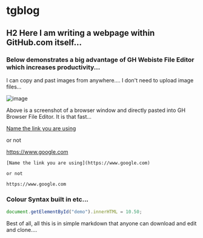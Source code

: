 # tgblog

## H2 Here I am writing a webpage within GitHub.com itself...

### Below demonstrates a big advantage of GH Webiste File Editor which increases productivity...

I can copy and past images from anywhere.... I don't need to upload image files...


![image](https://user-images.githubusercontent.com/98960565/198813316-f11a3847-db00-4af2-ba3c-a94f441bd31e.png)

Above is a screenshot of a browser window and directly pasted into GH Browser File Editor. It is that fast...


[Name the link you are using](https://www.google.com)

or not

https://www.google.com

```
[Name the link you are using](https://www.google.com)

or not

https://www.google.com
```

### Colour Syntax built in etc...

```js
document.getElementById("demo").innerHTML = 10.50;
```

Best of all, all this is in simple markdown that anyone can download and edit and clone....

